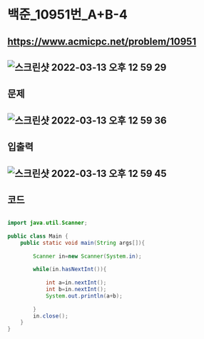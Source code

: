 # 백준_10951번_A+B-4
https://www.acmicpc.net/problem/10951
---
![스크린샷 2022-03-13 오후 12 59 29](https://user-images.githubusercontent.com/53985471/158044469-e8920152-e370-4d71-9ca7-f860a4a6f46f.png)
---
## 문제
![스크린샷 2022-03-13 오후 12 59 36](https://user-images.githubusercontent.com/53985471/158044472-a4030b2a-5d5e-4a19-9aad-24dd447ba12c.png)
---
## 입출력
![스크린샷 2022-03-13 오후 12 59 45](https://user-images.githubusercontent.com/53985471/158044477-a09bc933-5bbb-422f-ab8f-5002b3b53e4c.png)
---

## 코드
```java

import java.util.Scanner;
 
public class Main {
	public static void main(String args[]){
		
		Scanner in=new Scanner(System.in);
			
		while(in.hasNextInt()){
		
			int a=in.nextInt();
			int b=in.nextInt();
			System.out.println(a+b);
		
		}	
		in.close();
	}
}

```
